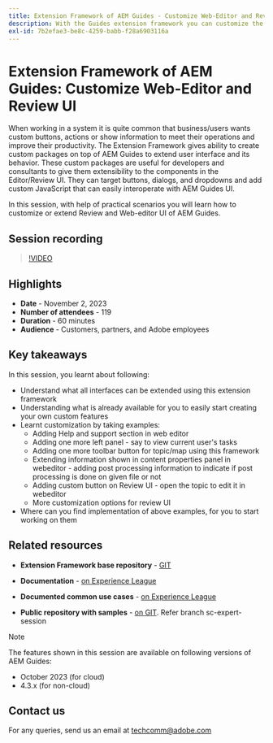 ```yaml
---
title: Extension Framework of AEM Guides - Customize Web-Editor and Review UI
description: With the Guides extension framework you can customize the desired sections of Review Ui or Webeditor by using easy-to-update JSON, CSS, and JavaScript.
exl-id: 7b2efae3-be8c-4259-babb-f28a6903116a
---
```

# Extension Framework of AEM Guides: Customize Web-Editor and Review UI

When working in a system it is quite common that business/users wants custom buttons, actions or show information to meet their operations and improve their productivity. The Extension Framework gives ability to create custom packages on top of AEM Guides to extend user interface and its behavior. These custom packages are useful for developers and consultants to give them extensibility to the components in the Editor/Review UI. They can target buttons, dialogs, and dropdowns and add custom JavaScript that can easily interoperate with AEM Guides UI.

In this session, with help of practical scenarios you will learn how to customize or extend Review and Web-editor UI of AEM Guides.

## Session recording

>[!VIDEO](https://video.tv.adobe.com/v/3425476/review-ui-customization-guides-extension-framework-web-editor)

## Highlights

- **Date** - November 2, 2023 
- **Number of attendees** - 119
- **Duration** - 60 minutes
- **Audience** - Customers, partners, and Adobe employees

## Key takeaways

In this session, you learnt about following:
- Understand what all interfaces can be extended using this extension framework
- Understanding what is already available for you to easily start creating your own custom features
- Learnt customization by taking examples:  
    - Adding Help and support section in web editor
    - Adding one more left panel - say to view current user's tasks
    - Adding one more toolbar button for topic/map using this framework
    - Extending information shown in content properties panel in webeditor - adding post processing information to indicate if post processing is done on given file or not 
    - Adding custom button on Review UI - open the topic to edit it in webeditor 
    - More customization options for review UI 
- Where can you find implementation of above examples, for you to start working on them

 
## Related resources 

- **Extension Framework base repository** - [GIT](https://github.com/adobe/guides-extension/tree/main) 
 
- **Documentation** - [on Experience League](../../guides-ui-extensions/aem_guides_framework/basic-customisation.md)

- **Documented common use cases** - [on Experience League](../../guides-ui-extensions/aem_guides_framework/jui-framework.md)
 
- **Public repository with samples** - [on GIT](https://github.com/adobe/guides-extension/tree/sc-expert-session). Refer branch sc-expert-session


>[!NOTE]
>
> The features shown in this session are available on following versions of AEM Guides:
> - October 2023 (for cloud)
> - 4.3.x (for non-cloud)



## Contact us

For any queries, send us an email at <techcomm@adobe.com>
